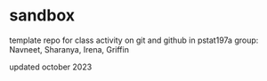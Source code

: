 # sandbox

template repo for class activity on git and github in pstat197a
group: Navneet, Sharanya, Irena, Griffin

updated october 2023
